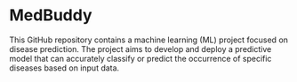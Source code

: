 # MedBuddy
This GitHub repository contains a machine learning (ML) project focused on disease prediction.  The project aims to develop and deploy a predictive model that can accurately classify or predict the occurrence of specific diseases based on input data.
